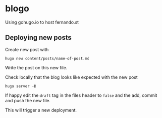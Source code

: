 # blogo

Using gohugo.io to host fernando.st

## Deploying new posts

Create new post with

    hugo new content/posts/name-of-post.md

Write the post on this new file.

Check locally that the blog looks like expected with the new post

    hugo server -D

If happy edit the `draft` tag in the files header to `false` and the add, commit and push the new file.

This will trigger a new deployment.

